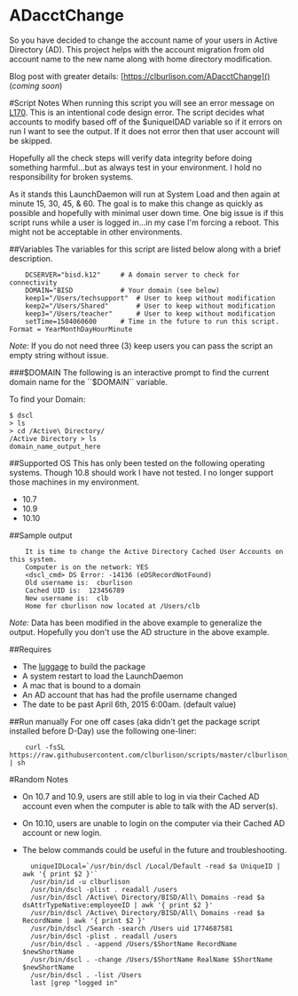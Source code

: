 ADacctChange
===

So you have decided to change the account name of your users in Active Directory (AD). This project helps with the account migration from old account name to the new name along with home directory modification.

Blog post with greater details: [https://clburlison.com/ADacctChange]() (_coming soon_)

#Script Notes
When running this script you will see an error message on [L170](./ADacctChange.sh#L170). This is an intentional code design error. The script decides what accounts to modify based off of the $uniqueIDAD variable so if it errors on run I want to see the output. If it does not error then that user account will be skipped.

Hopefully all the check steps will verify data integrity before doing something harmful...but as always test in your environment.
I hold no responsibility for broken systems.

As it stands this LaunchDaemon will run at System Load and then again at minute 15, 30, 45, & 60. The goal is to make this change as quickly as possible and hopefully with minimal user down time. One big issue is if this script runs while a user is logged in...in my case I'm forcing a reboot. This might not be acceptable in other environments.

##Variables
The variables for this script are listed below along with a brief description. 

		DCSERVER="bisd.k12"		# A domain server to check for connectivity
		DOMAIN="BISD			# Your domain (see below)
		keep1="/Users/techsupport"	# User to keep without modification
		keep2="/Users/Shared"		# User to keep without modification
		keep3="/Users/teacher"		# User to keep without modification
		setTime=1504060600		# Time in the future to run this script. Format = YearMonthDayHourMinute

_Note:_ If you do not need three (3) keep users you can pass the script an empty string without issue.

###$DOMAIN
The following is an interactive prompt to find the current domain name for the ``$DOMAIN`` variable.

To find your Domain:

	$ dscl
	> ls
	> cd /Active\ Directory/
	/Active Directory > ls
	domain_name_output_here

##Supported OS
This has only been tested on the following operating systems. Though 10.8 should work I have not tested. I no longer support those machines in my environment.

* 10.7
* 10.9
* 10.10 

##Sample output

		It is time to change the Active Directory Cached User Accounts on this system.
		Computer is on the network: YES
		<dscl_cmd> DS Error: -14136 (eDSRecordNotFound)
		Old username is:  cburlison
		Cached UID is:  123456789
		New username is:  clb
		Home for cburlison now located at /Users/clb

_Note:_ Data has been modified in the above example to generalize the output. Hopefully you don't use the AD structure in the above example.

##Requires

* The [luggage](https://github.com/unixorn/luggage) to build the package
* A system restart to load the LaunchDaemon
* A mac that is bound to a domain
* An AD account that has had the profile username changed
* The date to be past April 6th, 2015 6:00am. (default value)


##Run manually
For one off cases (aka didn't get the package script installed before D-Day) use the following one-liner:

		curl -fsSL https://raw.githubusercontent.com/clburlison/scripts/master/clburlison_scripts/ADacctChange/ADacctChange.sh | sh


#Random Notes
* On 10.7 and 10.9, users are still able to log in via their Cached AD account even when the computer is able to talk with the AD server(s).
* On 10.10, users are unable to login on the computer via their Cached AD account or new login.
* The below commands could be useful in the future and troubleshooting.	
	
		uniqueIDLocal=`/usr/bin/dscl /Local/Default -read $a UniqueID | awk '{ print $2 }'`
		/usr/bin/id -u clburlison
		/usr/bin/dscl -plist . readall /users 
		/usr/bin/dscl /Active\ Directory/BISD/All\ Domains -read $a dsAttrTypeNative:employeeID | awk '{ print $2 }'
		/usr/bin/dscl /Active\ Directory/BISD/All\ Domains -read $a RecordName | awk '{ print $2 }'
		/usr/bin/dscl /Search -search /Users uid 1774687581
		/usr/bin/dscl -plist . readall /users
		/usr/bin/dscl . -append /Users/$ShortName RecordName $newShortName
		/usr/bin/dscl . -change /Users/$ShortName RealName $ShortName $newShortName
		/usr/bin/dscl . -list /Users
		last |grep "logged in"
